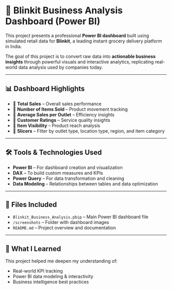 # 🛒 Blinkit Business Analysis Dashboard (Power BI)

This project presents a professional **Power BI dashboard** built using simulated retail data for **Blinkit**, a leading instant grocery delivery platform in India.

The goal of this project is to convert raw data into **actionable business insights** through powerful visuals and interactive analytics, replicating real-world data analysis used by companies today.

---

## 📊 Dashboard Highlights

* 🔹 **Total Sales** – Overall sales performance
* 🔹 **Number of Items Sold** – Product movement tracking
* 🔹 **Average Sales per Outlet** – Efficiency insights
* 🔹 **Customer Ratings** – Service quality insights
* 🔹 **Item Visibility** – Product reach analysis
* 🔹 **Slicers** – Filter by outlet type, location type, region, and item category

---

## 🛠 Tools & Technologies Used

* **Power BI** – For dashboard creation and visualization
* **DAX** – To build custom measures and KPIs
* **Power Query** – For data transformation and cleaning
* **Data Modeling** – Relationships between tables and data optimization

---


## 📁 Files Included

* `Blinkit_Business_Analysis.pbip` – Main Power BI dashboard file
* `/screenshots` – Folder with dashboard images
* `README.md` – Project overview and documentation

---

## 🚀 What I Learned

This project helped me deepen my understanding of:

* Real-world KPI tracking
* Power BI data modeling & interactivity
* Business intelligence best practices

